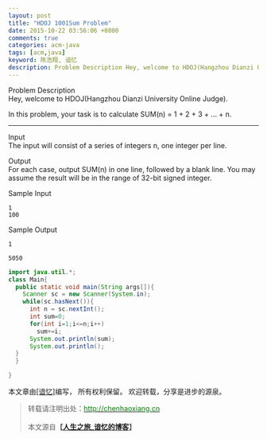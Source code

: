 ```yaml
---
layout: post
title: "HDOJ 1001Sum Problem"
date: 2015-10-22 03:56:06 +0800
comments: true
categories: acm-java
tags: [acm,java]
keyword: 陈浩翔, 谙忆
description: Problem Description Hey, welcome to HDOJ(Hangzhou Dianzi University Online Judge).In this problem, your task is to calculate SUM(n) = 1 + 2 + 3 +   + n.Input  
---
```


Problem Description  
Hey, welcome to HDOJ(Hangzhou Dianzi University Online Judge).

In this problem, your task is to calculate SUM(n) = 1 + 2 + 3 + ... + n.
 
<!-- more -->
----------


Input  
The input will consist of a series of integers n, one integer per line.
 
 
Output  
For each case, output SUM(n) in one line, followed by a blank line. You may assume the result will be in the range of 32-bit signed integer.
 

Sample Input  
```
1
100
```

Sample Output
```
1

5050
```


```java
import java.util.*;
class Main{
  public static void main(String args[]){
    Scanner sc = new Scanner(System.in);
    while(sc.hasNext()){
      int n = sc.nextInt();
      int sum=0;
      for(int i=1;i<=n;i++)
        sum+=i;
      System.out.println(sum);
      System.out.println();
  }
  }

}
```

本文章由<a href="http://chenhaoxiang.cn/">[谙忆]</a>编写， 所有权利保留。 
欢迎转载，分享是进步的源泉。
<blockquote cite='陈浩翔'>
<p background-color='#D3D3D3'>转载请注明出处：<a href='http://chenhaoxiang.cn'><font color="green">http://chenhaoxiang.cn</font></a><br><br>
本文源自<strong>【<a href='http://chenhaoxiang.cn' target='_blank'>人生之旅_谙忆的博客</a>】</strong></p>
</blockquote>
